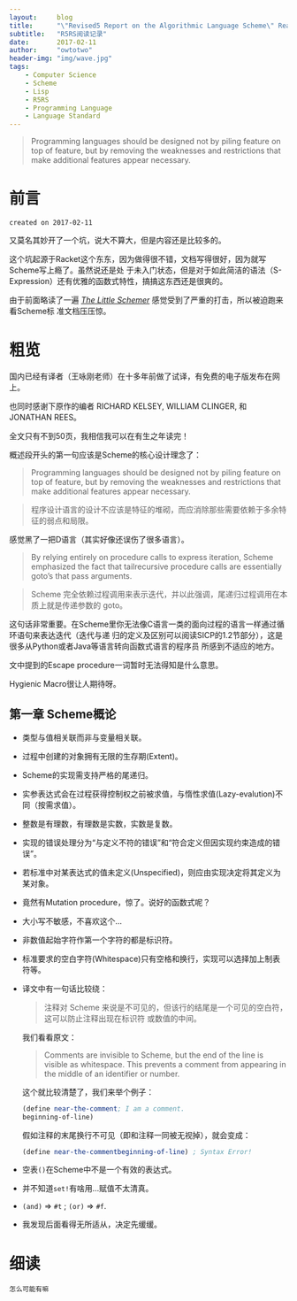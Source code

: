 ```yaml
---
layout:     blog
title:      "\"Revised5 Report on the Algorithmic Language Scheme\" Reading"
subtitle:   "R5RS阅读记录"
date:       2017-02-11
author:     "owtotwo"
header-img: "img/wave.jpg"
tags:
    - Computer Science
    - Scheme
    - Lisp
    - R5RS
    - Programming Language
    - Language Standard
---
```


> Programming languages should be designed not by piling feature on top of 
feature, but by removing the weaknesses and restrictions that make additional 
features appear necessary.

# 前言

`created on 2017-02-11`

又莫名其妙开了一个坑，说大不算大，但是内容还是比较多的。

这个坑起源于Racket这个东东，因为做得很不错，文档写得很好，因为就写Scheme写上瘾了。虽然说还是处
于未入门状态，但是对于如此简洁的语法（S-Expression）还有优雅的函数式特性，搞搞这东西还是很爽的。

由于前面略读了一遍 [_The Little Schemer_][1] 感觉受到了严重的打击，所以被迫跑来看Scheme标
准文档压压惊。

<!-- more -->

# 粗览

国内已经有译者（王咏刚老师）在十多年前做了试译，有免费的电子版发布在网上。

也同时感谢下原作的编者 RICHARD KELSEY, WILLIAM CLINGER, 和 JONATHAN REES。

全文只有不到50页，我相信我可以在有生之年读完！

概述段开头的第一句应该是Scheme的核心设计理念了：

> Programming languages should be designed not by piling feature on top of 
feature, but by removing the weaknesses and restrictions that make additional 
features appear necessary.

> 程序设计语言的设计不应该是特征的堆砌，而应消除那些需要依赖于多余特征的弱点和局限。

感觉黑了一把D语言（其实好像还误伤了很多语言）。

> By relying entirely on procedure calls to express iteration, Scheme emphasized 
the fact that tailrecursive procedure calls are essentially goto’s that pass
arguments.

> Scheme 完全依赖过程调用来表示迭代，并以此强调，尾递归过程调用在本质上就是传递参数的 goto。

这句话非常重要。在Scheme里你无法像C语言一类的面向过程的语言一样通过循环语句来表达迭代（迭代与递
归的定义及区别可以阅读SICP的1.2节部分），这是很多从Python或者Java等语言转向函数式语言的程序员
所感到不适应的地方。

文中提到的Escape procedure一词暂时无法得知是什么意思。

Hygienic Macro很让人期待呀。

## 第一章 Scheme概论

*   类型与值相关联而非与变量相关联。

*   过程中创建的对象拥有无限的生存期(Extent)。

*   Scheme的实现需支持严格的尾递归。

*   实参表达式会在过程获得控制权之前被求值，与惰性求值(Lazy-evalution)不同（按需求值）。

*   整数是有理数，有理数是实数，实数是复数。

*   实现的错误处理分为“与定义不符的错误”和“符合定义但因实现约束造成的错误”。

*   若标准中对某表达式的值未定义(Unspecified)，则应由实现决定将其定义为某对象。

*   竟然有Mutation procedure，惊了。说好的函数式呢？

*   大小写不敏感，不喜欢这个…

*   非数值起始字符作第一个字符的都是标识符。

*   标准要求的空白字符(Whitespace)只有空格和换行，实现可以选择加上制表符等。

*   译文中有一句话比较绕：

    > 注释对 Scheme 来说是不可见的，但该行的结尾是一个可见的空白符，这可以防止注释出现在标识符
    或数值的中间。

    我们看看原文：

    > Comments are invisible to Scheme, but the end of the line is visible as 
    whitespace. This prevents a comment from appearing in the middle of an 
    identifier or number.

    这个就比较清楚了，我们来举个例子：

    ``` Scheme
    (define near-the-comment; I am a comment.
    beginning-of-line)
    ```

    假如注释的末尾换行不可见（即和注释一同被无视掉），就会变成：

    ``` Scheme
    (define near-the-commentbeginning-of-line) ; Syntax Error!
    ```

*   空表`()`在Scheme中不是一个有效的表达式。

*   并不知道`set!`有啥用…赋值不太清真。

*   `(and)` => `#t` ; `(or)` => `#f`.

*   我发现后面看得无所适从，决定先缓缓。

# 细读

`怎么可能有嘛`

[1]: http://www.schemers.org/Documents/Standards/R5RS/r5rs.pdf